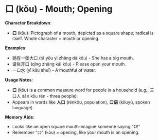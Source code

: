 # **口 (kǒu) - Mouth; Opening**

**Character Breakdown**:  
- **口** (kǒu): Pictograph of a mouth, depicted as a square shape; radical is itself. Whole character = mouth or opening.

**Examples**:  
- 她有一张大口 (tā yǒu yì zhāng dà kǒu) - She has a big mouth.  
- 请张开口 (qǐng zhāng kāi kǒu) - Please open your mouth.  
- 一口水 (yī kǒu shuǐ) - A mouthful of water.

**Usage Notes**:  
- **口** (kǒu) is a common measure word for people in a household (e.g., 三口人 sān kǒu rén - three people).  
- Appears in words like **人口** (rénkǒu, population), **口语** (kǒuyǔ, spoken language).

**Memory Aids**:  
- Looks like an open square mouth-imagine someone saying "O!"  
- Remember "口" (kǒu) = opening, like your mouth is an opening.